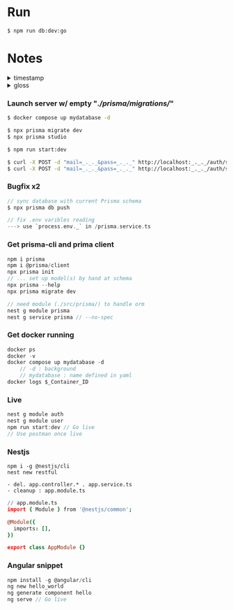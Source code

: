 # Run
```
$ npm run db:dev:go
```

# Notes
<details><summary>timestamp</summary>
&#8301;

> 1h24 - todo : jwt \
> ~~1h14 - todo : signin logic~~ \
> ~~1h02 - todo : signup logic w/ argon~~ \
> ~~1h01m30 - whitelist and (dto: AuthDto) as param for signup~~ \
> ~~58m - pipe~~ \
> ~~52m - dto~~ \
> ~~23m~~

</details>

<details><summary>gloss</summary>
&#8301;

Pipes
> process data before it reaches the route handler \
> commonly used to sanitize / validate incoming data

bootstrap function
> a function to start and init a NestJs app, not strictly but often used \
> NestFactory.create
> - creates an instance of the Nest app 
> - sets up an Express server

Controllers 
> ... are responsible for handling incoming requests and returning responses to the client.

Providers
>  can be injected as a dependency.

</details>


<!--
<details><summary>carto</summary>
&#8301;
-->

### Launch server w/ empty "_./prisma/migrations/_"
```sh
$ docker compose up mydatabase -d

$ npx prisma migrate dev
$ npx prisma studio

$ npm run start:dev

$ curl -X POST -d "mail=_._._&pass=_._._" http://localhost:_._._/auth/signup
$ curl -X POST -d "mail=_._._&pass=_._._" http://localhost:_._._/auth/signin
```

### Bugfix x2
```c
// sync database with current Prisma schema
$ npx prisma db push

// fix .env varibles reading
---> use `process.env._` in /prisma.service.ts
```

### Get prisma-cli and prima client
```c
npm i prisma
npm i @prisma/client
npx prisma init
// ... set up model(s) by hand at schema
npx prisma --help
npx prisma migrate dev

// need module (./src/prisma/) to handle orm
nest g module prisma
nest g service prisma // --no-spec
```
### Get docker running
```c
docker ps
docker -v
docker compose up mydatabase -d
	// -d : background
	// mydatabase : name defined in yaml
docker logs $_Container_ID
```
### Live
```c
nest g module auth
nest g module user
npm run start:dev // Go live
// Use postman once live
```
### Nestjs
```
npm i -g @nestjs/cli
nest new restful

- del. app.controller.* . app.service.ts
- cleanup : app.module.ts
```
```coffee
// app.module.ts
import { Module } from '@nestjs/common';

@Module({
  imports: [],
})

export class AppModule {}
```

### Angular snippet
```c
npm install -g @angular/cli
ng new hello_world
ng generate component hello
ng serve // Go live
```

<!--
</details>
-->

